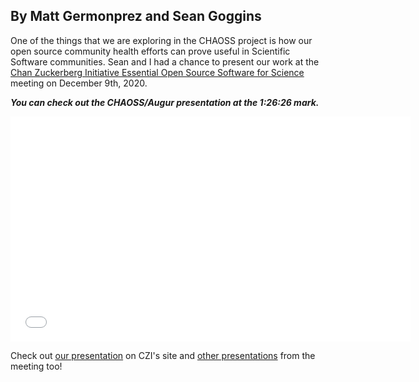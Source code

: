 ## By Matt Germonprez and Sean Goggins

One of the things that we are exploring in the CHAOSS project is how our open source community health efforts can prove useful in Scientific Software communities. Sean and I had a chance to present our work at the [Chan Zuckerberg Initiative Essential Open Source Software for Science](https://chanzuckerberg.com/eoss/) meeting on December 9th, 2020.

***You can check out the CHAOSS/Augur presentation at the 1:26:26 mark.***

<iframe src="//fast.wistia.net/embed/iframe/jjywd5nhsp?videoFoam=true"
allowtransparency="true" frameborder="0" scrolling="no" class="wistia_embed"
name="wistia_embed" allowfullscreen mozallowfullscreen webkitallowfullscreen
oallowfullscreen msallowfullscreen width="640" height="360"></iframe>
<script src="//fast.wistia.net/assets/external/iframe-api-v1.js"></script>

Check out [our presentation](https://fast.wistia.net/embed/channel/pqn9eh9v7p?wchannelid=pqn9eh9v7p&wmediaid=jjywd5nhsp) on CZI's site and [other presentations](https://fast.wistia.net/embed/channel/pqn9eh9v7p?wchannelid=pqn9eh9v7p) from the meeting too!
